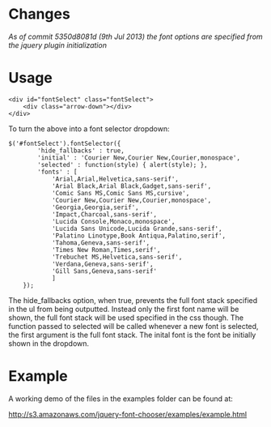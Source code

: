 # Changes

*As of commit 5350d8081d (9th Jul 2013) the font options are specified from the jquery plugin initialization*

# Usage

	<div id="fontSelect" class="fontSelect">
		<div class="arrow-down"></div>
	</div>


To turn the above into a font selector dropdown:

	$('#fontSelect').fontSelector({
			'hide_fallbacks' : true,
			'initial' : 'Courier New,Courier New,Courier,monospace',
			'selected' : function(style) { alert(style); },
			'fonts' : [
				'Arial,Arial,Helvetica,sans-serif',
				'Arial Black,Arial Black,Gadget,sans-serif',
				'Comic Sans MS,Comic Sans MS,cursive',
				'Courier New,Courier New,Courier,monospace',
				'Georgia,Georgia,serif',
				'Impact,Charcoal,sans-serif',
				'Lucida Console,Monaco,monospace',
				'Lucida Sans Unicode,Lucida Grande,sans-serif',
				'Palatino Linotype,Book Antiqua,Palatino,serif',
				'Tahoma,Geneva,sans-serif',
				'Times New Roman,Times,serif',
				'Trebuchet MS,Helvetica,sans-serif',
				'Verdana,Geneva,sans-serif',
				'Gill Sans,Geneva,sans-serif'
				]
		});


The hide_fallbacks option, when true, prevents the full font stack specified in the ul from being outputted. Instead only the first font name will be shown, the full font stack will be used specified in the css though. The function passed to selected will be called whenever a new font is selected, the first argument is the full font stack. The inital font is the font be initially shown in the dropdown.

# Example

A working demo of the files in the examples folder can be found at:

http://s3.amazonaws.com/jquery-font-chooser/examples/example.html
